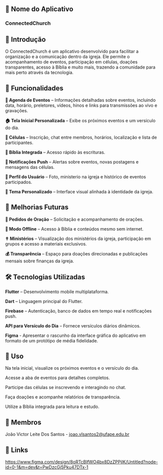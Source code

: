 ## 📖 Nome do Aplicativo


### ConnectedChurch


## 📌 Introdução


O ConnectedChurch é um aplicativo desenvolvido para facilitar a organização e a comunicação dentro da igreja. Ele permite o acompanhamento de eventos, participação em células, doações transparentes, acesso à Bíblia e muito mais, trazendo a comunidade para mais perto através da tecnologia.


## 🚀 Funcionalidades


**📅 Agenda de Eventos** – Informações detalhadas sobre eventos, incluindo data, horário, preletores, vídeos, hinos e links para transmissões ao vivo e gravações.

**🏠 Tela Inicial Personalizada** – Exibe os próximos eventos e um versículo do dia.

**🏡 Células** – Inscrição, chat entre membros, horários, localização e lista de participantes.

**📖 Bíblia Integrada** – Acesso rápido às escrituras.

**🔔 Notificações Push** – Alertas sobre eventos, novas postagens e mensagens das células.

**👤 Perfil do Usuário** – Foto, ministerio na igreja e histórico de eventos participados.

**🎨 Tema Personalizado** – Interface visual alinhada à identidade da igreja.



## 🔮 Melhorias Futuras


**🙏 Pedidos de Oração** – Solicitação e acompanhamento de orações.

**📶 Modo Offline** – Acesso à Bíblia e conteúdos mesmo sem internet.

**✝️ Ministérios** – Visualização dos ministérios da igreja, participação em grupos e acesso a materiais exclusivos.

**💰 Transparência** – Espaço para doações direcionadas e publicações mensais sobre finanças da igreja.


## 🛠️ Tecnologias Utilizadas


**Flutter** – Desenvolvimento mobile multiplataforma.

**Dart** – Linguagem principal do Flutter.

**Firebase** – Autenticação, banco de dados em tempo real e notificações push.

**API para Versículo do Dia** – Fornece versículos diários dinâmicos.

**Figma** - Apresentar o rascunho da interface gráfica do aplicativo em formato de um
protótipo de média fidelidade.


## 📌 Uso


Na tela inicial, visualize os próximos eventos e o versículo do dia.

Acesse a aba de eventos para detalhes completos.

Participe das células se inscrevendo e interagindo no chat.

Faça doações e acompanhe relatórios de transparência.

Utilize a Bíblia integrada para leitura e estudo.


## 👥 Membros


João Victor Leite Dos Santos - joao.vlsantos2@ufape.edu.br

## 🔗 Links

https://www.figma.com/design/8oRTcBlfWO4bx8DzZPPjlK/Untitled?node-id=0-1&m=dev&t=PwDzcGj5Pku47DTx-1
